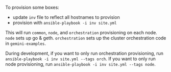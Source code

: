 To provision some boxes:

- update `inv` file to reflect all hostnames to provision
- provision with `ansible-playbook -i inv site.yml`

This will run `common`, `node`, and `orchestration` provisioning on each node. `node` sets up go & geth. `orchestration` sets up the cluster orchestration code in `gemini-examples`.

During development, if you want to only run orchestration provisioning, run `ansible-playbook -i inv site.yml --tags orch`. If you want to only run node provisioning, run `ansible-playbook -i inv site.yml --tags node`.
